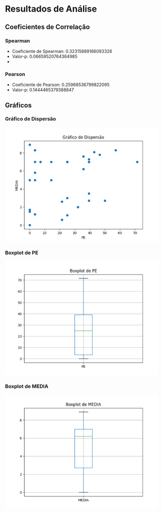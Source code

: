 # Resultados de Análise

## Coeficientes de Correlação

### Spearman
- Coeficiente de Spearman: 0.32315889166093326
- Valor-p: 0.06659520764364985
- 
### Pearson
- Coeficiente de Pearson: 0.25968536799822095
- Valor-p: 0.1444465379388847

## Gráficos
### Gráfico de Dispersão
![Gráfico de Dispersão](graficos/dispersao.png)

### Boxplot de PE
![Boxplot de PE](graficos/boxplot_pe.png)

### Boxplot de MEDIA
![Boxplot de MEDIA](graficos/boxplot_media.png)

